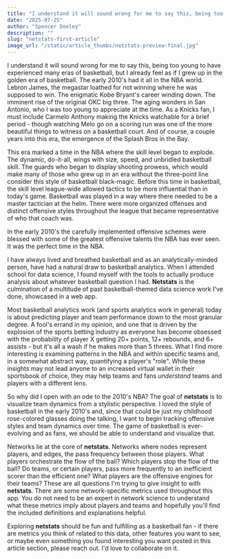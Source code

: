 ```yaml
---
title: "I understand it will sound wrong for me to say this, being too young to"
date: "2025-07-25"
author: "Spencer Dooley"
description: ""
slug: "netstats-first-article"
image_url: "/static/article_thumbs/netstats-preview-final.jpg"
---
```


I understand it will sound wrong for me to say this, being too young to
have experienced many eras of basketball, but I already feel as if I
grew up in the golden era of basketball. The early 2010's had it all in
the NBA world. Lebron James, the megastar loathed for not winning where
he was supposed to win. The enigmatic Kobe Bryant's career winding down.
The imminent rise of the original OKC big three. The aging wonders in
San Antonio, who I was too young to appreciate at the time. As a Knicks
fan, I must include Carmelo Anthony making the Knicks watchable for a
brief period - though watching Melo go on a scoring run was one of the
more beautiful things to witness on a basketball court. And of course, a
couple years into this era, the emergence of the Splash Bros in the Bay.

This era marked a time in the NBA where the skill level began to
explode. The dynamic, do-it-all, wings with size, speed, and unbridled
basketball skill. The guards who began to display shooting prowess,
which would make many of those who grew up in an era without the
three-point line consider this style of basketball black-magic. Before
this time in basketball, the skill level league-wide allowed tactics to
be more influential than in today's game. Basketball was played in a way
where there needed to be a master tactician at the helm. There were more
organized offenses and distinct offensive styles throughout the league
that became representative of who that coach was.

In the early 2010's the carefully implemented offensive schemes were
blessed with some of the greatest offensive talents the NBA has ever
seen. It was the perfect time in the NBA.

I have always lived and breathed basketball and as an
analytically-minded person, have had a natural draw to basketball
analytics. When I attended school for data science, I found myself with
the tools to actually produce analysis about whatever basketball
question I had. **Netstats** is the culmination of a multitude of past
basketball-themed data science work I've done, showcased in a web app.

Most basketball analytics work (and sports analytics work in general)
today is about predicting player and team performance down to the most
granular degree. A fool\'s errand in my opinion, and one that is driven
by the explosion of the sports betting industry as everyone has become
obsessed with the probability of player X getting 20+ points, 12+
rebounds, and 6+ assists - but it's all a wash if he makes more than 5
threes. What I find more interesting is examining patterns in the NBA
and within specific teams and, in a somewhat abstract way, quantifying a
player's "role". While these insights may not lead anyone to an
increased virtual wallet in their sportsbook of choice, they may help
teams and fans *understand* teams and players with a different lens.

So why did I open with an ode to the 2010's NBA? The goal of
**netstats** is to visualize team dynamics from a stylistic perspective.
I loved the style of basketball in the early 2010's and, since that
could be just my childhood rose-colored glasses doing the talking, I
want to begin tracking offensive styles and team dynamics over time. The
game of basketball is ever-evolving and as fans, we should be able to
understand and visualize that.

Networks lie at the core of **netstats**. Networks where nodes represent
players, and edges, the pass frequency between those players. What
players orchestrate the flow of the ball? Which players stop the flow of
the ball? Do teams, or certain players, pass more frequently to an
inefficient scorer than the efficient one? What players are the
offensive engines for their teams? These are all questions I'm trying to
give insight to with **netstats**. There are some network-specific
metrics used throughout this app. You do not need to be an expert in
network science to understand what these metrics imply about players and
teams and hopefully you'll find the included definitions and
explanations helpful.

Exploring **netstats** should be fun and fulfilling as a basketball
fan - if there are metrics you think of related to this data, other
features you want to see, or maybe even something you found interesting
you want posted in this article section, please reach out. I'd love to
collaborate on it.
